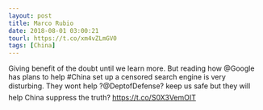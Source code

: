 ```yaml
---
layout: post
title: Marco Rubio
date: 2018-08-01 03:00:21
tourl: https://t.co/xm4vZLmGV0
tags: [China]
---
```

Giving benefit of the doubt until we learn more. But reading how @Google has plans to help #China set up a censored search engine is very disturbing. They wont help ?@DeptofDefense? keep us safe but they will help China suppress the truth?  https://t.co/S0X3VemOIT